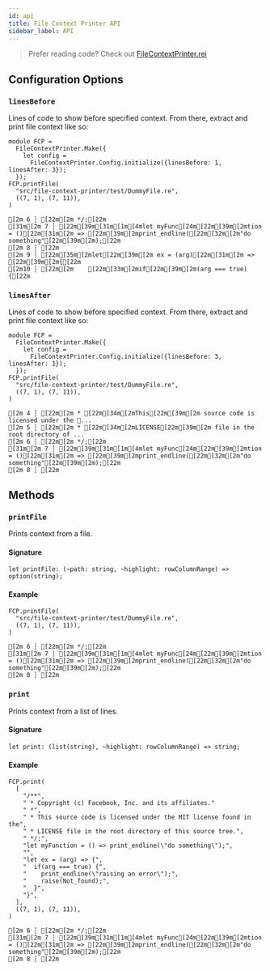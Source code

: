 ```yaml
---
id: api
title: File Context Printer API
sidebar_label: API
---
```


> Prefer reading code? Check out [FileContextPrinter.rei](https://github.com/facebookexperimental/reason-native/blob/master/src/file-context-printer/FileContextPrinter.rei)

## Configuration Options

### `linesBefore`

Lines of code to show before specified context.
From there, extract and print file context like so:

```re
module FCP =
  FileContextPrinter.Make({
    let config =
      FileContextPrinter.Config.initialize({linesBefore: 1, linesAfter: 3});
  });
FCP.printFile(
  "src/file-context-printer/test/DummyFile.re",
  ((7, 1), (7, 11)),
)
```

```sh-stacked
[2m 6 ┆ [22m[2m */;[22m
[31m[2m 7 ┆ [22m[39m[31m[1m[4mlet myFunc[24m[22m[39m[2mtion = ()[22m[31m[2m => [22m[39m[2mprint_endline([22m[32m[2m"do something"[22m[39m[2m);[22m
[2m 8 ┆ [22m
[2m 9 ┆ [22m[35m[2mlet[22m[39m[2m ex = (arg)[22m[31m[2m => [22m[39m[2m{[22m
[2m10 ┆ [22m[2m    [22m[33m[2mif[22m[39m[2m(arg === true) {[22m
```

### `linesAfter`

Lines of code to show before specified context.
From there, extract and print file context like so:

```re
module FCP =
  FileContextPrinter.Make({
    let config =
      FileContextPrinter.Config.initialize({linesBefore: 3, linesAfter: 1});
  });
FCP.printFile(
  "src/file-context-printer/test/DummyFile.re",
  ((7, 1), (7, 11)),
)
```

```sh-stacked
[2m 4 ┆ [22m[2m * [22m[34m[2mThis[22m[39m[2m source code is licensed under the ...
[2m 5 ┆ [22m[2m * [22m[34m[2mLICENSE[22m[39m[2m file in the root directory of ...
[2m 6 ┆ [22m[2m */;[22m
[31m[2m 7 ┆ [22m[39m[31m[1m[4mlet myFunc[24m[22m[39m[2mtion = ()[22m[31m[2m => [22m[39m[2mprint_endline([22m[32m[2m"do something"[22m[39m[2m);[22m
[2m 8 ┆ [22m
```

## Methods

### `printFile`

Prints context from a file.

#### Signature

```re
let printFile: (~path: string, ~highlight: rowColumnRange) => option(string);
```

#### Example

```
FCP.printFile(
  "src/file-context-printer/test/DummyFile.re",
  ((7, 1), (7, 11)),
)
```

```sh-stacked
[2m 6 ┆ [22m[2m */;[22m
[31m[2m 7 ┆ [22m[39m[31m[1m[4mlet myFunc[24m[22m[39m[2mtion = ()[22m[31m[2m => [22m[39m[2mprint_endline([22m[32m[2m"do something"[22m[39m[2m);[22m
[2m 8 ┆ [22m
```

### `print`

Prints context from a list of lines.

#### Signature

```re
let print: (list(string), ~highlight: rowColumnRange) => string;
```

#### Example

```
FCP.print(
  [
    "/**",
    " * Copyright (c) Facebook, Inc. and its affiliates."
    " *",
    " * This source code is licensed under the MIT license found in the",
    " * LICENSE file in the root directory of this source tree.",
    " */;",
    "let myFunction = () => print_endline(\"do something\");",
    "",
    "let ex = (arg) => {",
    "  if(arg === true) {",
    "    print_endline(\"raising an error\");",
    "    raise(Not_found);",
    "  }",
    "}",
  ],
  ((7, 1), (7, 11)),
)
```

```sh-stacked
[2m 6 ┆ [22m[2m */;[22m
[31m[2m 7 ┆ [22m[39m[31m[1m[4mlet myFunc[24m[22m[39m[2mtion = ()[22m[31m[2m => [22m[39m[2mprint_endline([22m[32m[2m"do something"[22m[39m[2m);[22m
[2m 8 ┆ [22m
```
